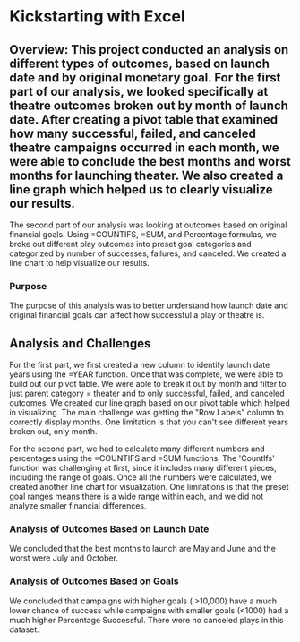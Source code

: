 # Kickstarting with Excel

## Overview: This project conducted an analysis on different types of outcomes, based on launch date and by original monetary goal. For the first part of our analysis, we looked specifically at theatre outcomes broken out by month of launch date. After creating a pivot table that examined how many successful, failed, and canceled theatre campaigns occurred in each month, we were able to conclude the best months and worst months for launching theater. We also created a line graph which helped us to clearly visualize our results. 

The second part of our analysis was looking at outcomes based on original financial goals. Using =COUNTIFS, =SUM, and Percentage formulas, we broke out different play outcomes into preset goal categories and categorized by number of successes, failures, and canceled. We created a line chart to help visualize our results. 

### Purpose

The purpose of this analysis was to better understand how launch date and original financial goals can affect how successful a play or theatre is. 

## Analysis and Challenges

For the first part, we first created a new column to identify launch date years using the =YEAR function. Once that was complete, we were able to build out our pivot table. We were able to break it out by month and filter to just parent category = theater and to only successful, failed, and canceled outcomes. We created our line graph based on our pivot table which helped in visualizing. The main challenge was getting the "Row Labels" column to correctly display months. One limitation is that you can't see different years broken out, only month. 

For the second part, we had to calculate many different numbers and percentages using the =COUNTIFS and =SUM functions. The 'CountIfs' function was challenging at first, since it includes many different pieces, including the range of goals. Once all the numbers were calculated, we created another line chart for visualization. One limitations is that the preset goal ranges means there is a wide range within each, and we did not analyze smaller financial differences. 

### Analysis of Outcomes Based on Launch Date

We concluded that the best months to launch are May and June and the worst were July and October. 

### Analysis of Outcomes Based on Goals

We concluded that campaigns with higher goals ( >10,000) have a much lower chance of success while campaigns with smaller goals (<1000) had a much higher Percentage Successful. There were no canceled plays in this dataset. 


